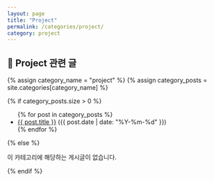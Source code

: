 ```yaml
---
layout: page
title: "Project"
permalink: /categories/project/
category: project
---
```


## 🔧 Project 관련 글
{% assign category_name = "project" %}
{% assign category_posts = site.categories[category_name] %}

{% if category_posts.size > 0 %}
  <ul>
    {% for post in category_posts %}
      <li><a href="{{ post.url | relative_url }}">{{ post.title }}</a> ({{ post.date | date: "%Y-%m-%d" }})</li>
    {% endfor %}
  </ul>
{% else %}
  <p>이 카테고리에 해당하는 게시글이 없습니다.</p>
{% endif %}
